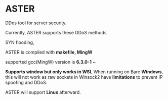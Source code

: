# ASTER
DDos tool for server security.

Currently, ASTER supports these DDoS methods.

SYN flooding, 

ASTER is compiled with **makefile, MingW**

supported gcc(MingW) version is **6.3.0-1** ~ 

**Supports window but only works in WSL**
When running on Bare **Windows**, this will not work as raw sockets in Winsock2 have **limitations** to prevent IP spoofing and DDoS.

ASTER will support **Linux** afterward.
